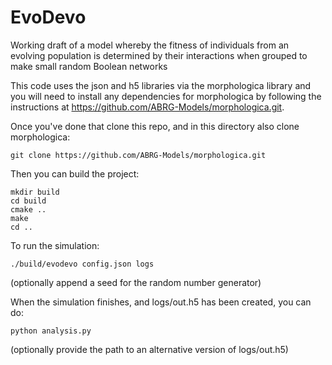 # EvoDevo

Working draft of a model whereby the fitness of individuals from an evolving population is determined by their interactions when grouped to make small random Boolean networks

This code uses the json and h5 libraries via the morphologica library and you will need to install any dependencies for morphologica by following the instructions at https://github.com/ABRG-Models/morphologica.git.

Once you've done that clone this repo, and in this directory also clone morphologica:

```
git clone https://github.com/ABRG-Models/morphologica.git
```

Then you can build the project: 

```
mkdir build
cd build
cmake ..
make
cd ..
```

To run the simulation:

```
./build/evodevo config.json logs
```

(optionally append a seed for the random number generator)

When the simulation finishes, and logs/out.h5 has been created, you can do:

```
python analysis.py
```

(optionally provide the path to an alternative version of logs/out.h5)






